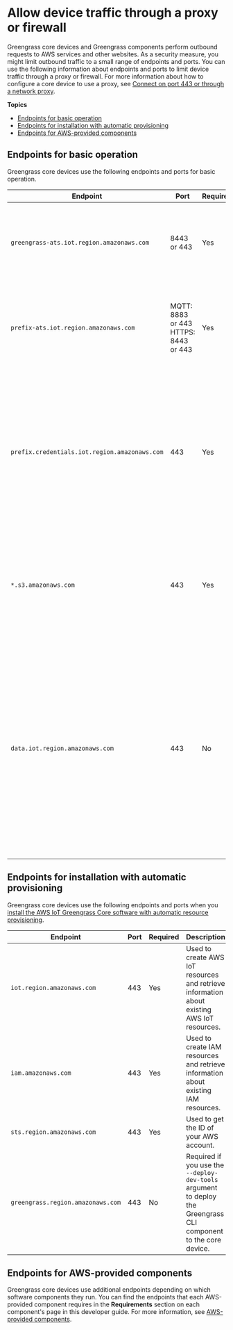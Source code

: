 # Allow device traffic through a proxy or firewall<a name="allow-device-traffic"></a>

Greengrass core devices and Greengrass components perform outbound requests to AWS services and other websites\. As a security measure, you might limit outbound traffic to a small range of endpoints and ports\. You can use the following information about endpoints and ports to limit device traffic through a proxy or firewall\. For more information about how to configure a core device to use a proxy, see [Connect on port 443 or through a network proxy](configure-greengrass-core-v2.md#configure-alpn-network-proxy)\.

**Topics**
+ [Endpoints for basic operation](#core-endpoints)
+ [Endpoints for installation with automatic provisioning](#automatic-provisioning-endpoints)
+ [Endpoints for AWS\-provided components](#public-component-endpoints)

## Endpoints for basic operation<a name="core-endpoints"></a>

Greengrass core devices use the following endpoints and ports for basic operation\.


| Endpoint | Port | Required | Description | 
| --- | --- | --- | --- | 
|  `greengrass-ats.iot.region.amazonaws.com`   | 8443 or 443 | Yes |  Used for data plane operations, such as installing deployments and working with client devices\.   | 
|  `prefix-ats.iot.region.amazonaws.com`   |  MQTT: 8883 or 443 HTTPS: 8443 or 443  | Yes |  Used for data plane operations for device management, such as MQTT communication and shadow sync with AWS IoT Core\.   | 
|  `prefix.credentials.iot.region.amazonaws.com`  | 443 | Yes |  Used to acquire AWS credentials, which the core device uses to download component artifacts from Amazon S3 and perform other operations\. For more information, see [Authorize core devices to interact with AWS services](device-service-role.md)\.  | 
|  `*.s3.amazonaws.com`  | 443 | Yes |  Used for deployments\. This format includes the `*` character, because endpoint prefixes are controlled internally and might change at any time\.  | 
|  `data.iot.region.amazonaws.com`  | 443 | No |  Required if the core device runs a version of the [Greengrass nucleus](greengrass-nucleus-component.md) earlier than v2\.4\.0 and is configured to use a network proxy\. The core device uses this endpoint for MQTT communication with AWS IoT Core when behind a proxy\. For more information, see [Configure a network proxy](configure-greengrass-core-v2.md#configure-network-proxy)\.  | 

## Endpoints for installation with automatic provisioning<a name="automatic-provisioning-endpoints"></a>

Greengrass core devices use the following endpoints and ports when you [install the AWS IoT Greengrass Core software with automatic resource provisioning](quick-installation.md)\.


| Endpoint | Port | Required | Description | 
| --- | --- | --- | --- | 
|  `iot.region.amazonaws.com`  | 443 | Yes |  Used to create AWS IoT resources and retrieve information about existing AWS IoT resources\.  | 
|  `iam.amazonaws.com`  | 443 | Yes |  Used to create IAM resources and retrieve information about existing IAM resources\.  | 
|  `sts.region.amazonaws.com`  | 443 | Yes |  Used to get the ID of your AWS account\.  | 
|  `greengrass.region.amazonaws.com`  | 443 | No |  Required if you use the `--deploy-dev-tools` argument to deploy the Greengrass CLI component to the core device\.  | 

## Endpoints for AWS\-provided components<a name="public-component-endpoints"></a>

Greengrass core devices use additional endpoints depending on which software components they run\. You can find the endpoints that each AWS\-provided component requires in the **Requirements** section on each component's page in this developer guide\. For more information, see [AWS\-provided components](public-components.md)\.